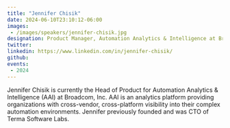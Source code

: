 ```yaml
---
title: "Jennifer Chisik"
date: 2024-06-10T23:10:12-06:00
images: 
 - /images/speakers/jennifer-chisik.jpg
designation: Product Manager, Automation Analytics & Intelligence at Broadcom
twitter: 
linkedin: https://www.linkedin.com/in/jennifer-chisik/
github: 
events:
 - 2024
---
```


Jennifer Chisik is currently the Head of Product for Automation Analytics & Intelligence (AAI) at Broadcom, Inc. AAI is an analytics platform providing organizations with cross-vendor, cross-platform visibility into their complex automation environments. Jennifer previously founded and was CTO of Terma Software Labs.